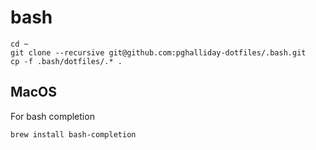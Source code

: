 # bash

```
cd ~
git clone --recursive git@github.com:pghalliday-dotfiles/.bash.git
cp -f .bash/dotfiles/.* .
```

## MacOS

For bash completion

```
brew install bash-completion
```
